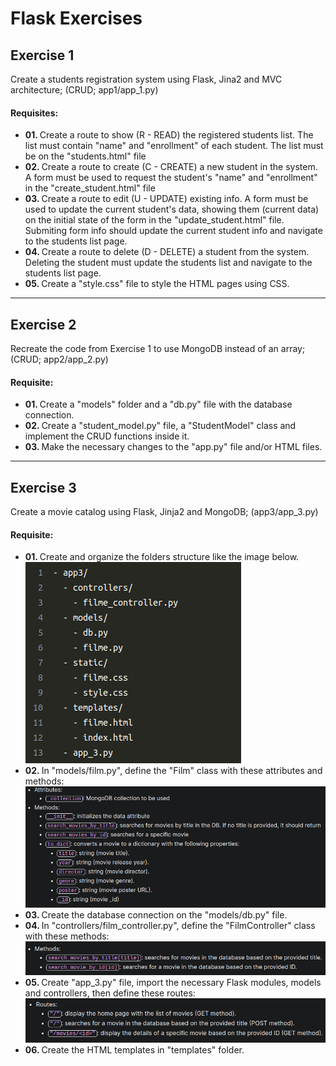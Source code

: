 # Flask Exercises

## Exercise 1

Create a students registration system using Flask, Jina2 and MVC architecture; (CRUD; app1/app_1.py) 

#### Requisites:
<ul>
    <li><b>01. </b>Create a route to show (R - READ) the registered students list. The list must contain "name" and "enrollment" of each student. The list must be on the "students.html" file</li>
    <li><b>02. </b>Create a route to create (C - CREATE) a new student in the system. A form must be used to request the student's "name" and "enrollment" in the "create_student.html" file</li>
    <li><b>03. </b>Create a route to edit (U - UPDATE) existing info. A form must be used to update the current student's data, showing them (current data) on the initial state of the form in the "update_student.html" file. Submiting form info should update the current student info and navigate to the students list page.</li>
    <li><b>04. </b>Create a route to delete (D - DELETE) a student from the system. Deleting the student must update the students list and navigate to the students list page.</li>
    <li><b>05. </b>Create a "style.css" file to style the HTML pages using CSS.</li>
</ul>

---

## Exercise 2

Recreate the code from Exercise 1 to use MongoDB instead of an array; (CRUD; app2/app_2.py)

#### Requisite:
<ul>
    <li><b>01. </b>Create a "models" folder and a "db.py" file with the database connection.</li>
    <li><b>02. </b>Create a "student_model.py" file, a "StudentModel" class and implement the CRUD functions inside it.</li>
    <li><b>03. </b>Make the necessary changes to the "app.py" file and/or HTML files.</li>
</ul>

---

## Exercise 3

Create a movie catalog using Flask, Jinja2 and MongoDB; (app3/app_3.py)

#### Requisite:
<ul>
    <li><b>01. </b>Create and organize the folders structure like the image below.<br><img src="image/folders-structure.png" alt="Print3.01"></li>
    <li><b>02. </b>In "models/film.py", define the "Film" class with these attributes and methods:<br><img src="image/film-class.png" alt="Print3.02"></li>
    <li><b>03. </b>Create the database connection on the "models/db.py" file.</li>
    <li><b>04. </b>In "controllers/film_controller.py", define the "FilmController" class with these methods:<br><img src="image/film-controller-class.png" alt="Print3.04"></li>
    <li><b>05. </b>Create "app_3.py" file, import the necessary Flask modules, models and controllers, then define these routes:<br><img src="image/routes.png" alt="Print3.05"></li>
    <li><b>06. </b>Create the HTML templates in "templates" folder.</li>
</ul>
